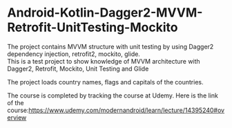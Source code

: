 # Android-Kotlin-Dagger2-MVVM-Retrofit-UnitTesting-Mockito
The project contains MVVM structure with unit testing by using Dagger2 dependency injection, retrofit2, mockito, glide.  
This is a test project to show knowledge of MVVM architecture with Dagger2, Retrofit, Mockito, Unit Testing and Glide

The project loads country names, flags and capitals of the countries.

The course is completed by tracking the course at Udemy.
Here is the link of the course:https://www.udemy.com/modernandroid/learn/lecture/14395240#overview
